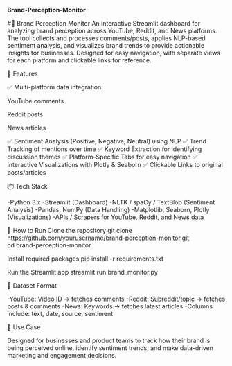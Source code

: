 **Brand-Perception-Monitor**

#📰 Brand Perception Monitor
An interactive Streamlit dashboard for analyzing brand perception across YouTube, Reddit, and News platforms. The tool collects and processes comments/posts, applies NLP-based sentiment analysis, and visualizes brand trends to provide actionable insights for businesses. Designed for easy navigation, with separate views for each platform and clickable links for reference.

📁 Features

✅ Multi-platform data integration:

YouTube comments

Reddit posts

News articles

✅ Sentiment Analysis (Positive, Negative, Neutral) using NLP
✅ Trend Tracking of mentions over time
✅ Keyword Extraction for identifying discussion themes
✅ Platform-Specific Tabs for easy navigation
✅ Interactive Visualizations with Plotly & Seaborn
✅ Clickable Links to original posts/articles

📦 Tech Stack

-Python 3.x
-Streamlit (Dashboard)
-NLTK / spaCy / TextBlob (Sentiment Analysis)
-Pandas, NumPy (Data Handling)
-Matplotlib, Seaborn, Plotly (Visualizations)
-APIs / Scrapers for YouTube, Reddit, and News data

🚀 How to Run
Clone the repository
git clone https://github.com/yourusername/brand-perception-monitor.git  
cd brand-perception-monitor  

Install required packages
pip install -r requirements.txt  

Run the Streamlit app
streamlit run brand_monitor.py  

📂 Dataset Format

-YouTube: Video ID → fetches comments
-Reddit: Subreddit/topic → fetches posts & comments
-News: Keywords → fetches latest articles
-Columns include: text, date, source, sentiment

🎯 Use Case

Designed for businesses and product teams to track how their brand is being perceived online, identify sentiment trends, and make data-driven marketing and engagement decisions.
